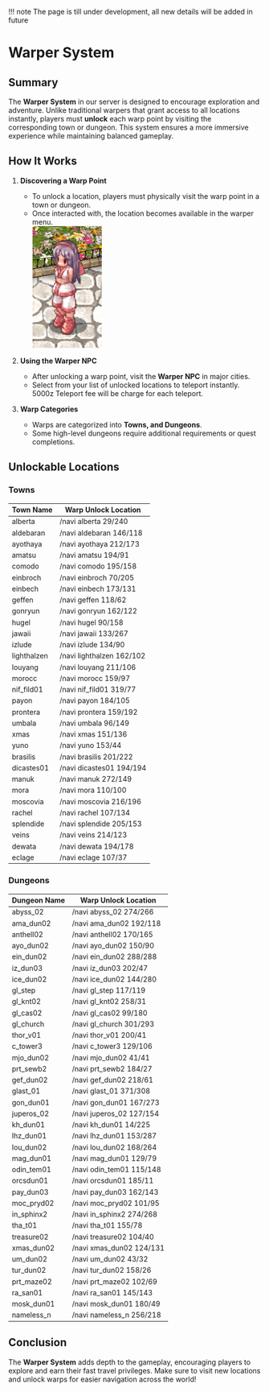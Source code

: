!!! note 
    The page is till under development, all new details will be added in future


# Warper System

## Summary

The **Warper System** in our server is designed to encourage exploration and adventure. Unlike traditional warpers that grant access to all locations instantly, players must **unlock** each warp point by visiting the corresponding town or dungeon. This system ensures a more immersive experience while maintaining balanced gameplay.

## How It Works

1. **Discovering a Warp Point**  
   - To unlock a location, players must physically visit the warp point in a town or dungeon.  
   - Once interacted with, the location becomes available in the warper menu. <br>
   ![Warper Quest](assets/npc/warper_quest.png)

2. **Using the Warper NPC**  
   - After unlocking a warp point, visit the **Warper NPC** in major cities.  
   - Select from your list of unlocked locations to teleport instantly. 5000z Teleport fee will be charge for each teleport.

3. **Warp Categories**  
   - Warps are categorized into **Towns, and Dungeons**.  
   - Some high-level dungeons require additional requirements or quest completions.

## Unlockable Locations

### **Towns**
| Town Name  | Warp Unlock Location |
|-----------|----------------------|
| alberta | /navi alberta 29/240|
| aldebaran | /navi aldebaran 146/118|
| ayothaya | /navi ayothaya 212/173|
| amatsu | /navi amatsu 194/91|
| comodo | /navi comodo 195/158|
| einbroch | /navi einbroch 70/205|
| einbech | /navi einbech 173/131|
| geffen | /navi geffen 118/62|
| gonryun | /navi gonryun 162/122|
| hugel | /navi hugel 90/158|
| jawaii | /navi jawaii 133/267|
| izlude | /navi izlude 134/90|
| lighthalzen | /navi lighthalzen 162/102|
| louyang | /navi louyang 211/106|
| morocc | /navi morocc 159/97|
| nif_fild01 | /navi nif_fild01 319/77|
| payon | /navi payon 184/105|
| prontera | /navi prontera 159/192|
| umbala | /navi umbala 96/149|
| xmas | /navi xmas 151/136|
| yuno | /navi yuno 153/44|
| brasilis | /navi brasilis 201/222|
| dicastes01 | /navi dicastes01 194/194|
| manuk | /navi manuk 272/149|
| mora | /navi mora 110/100|
| moscovia | /navi moscovia 216/196|
| rachel | /navi rachel 107/134|
| splendide | /navi splendide 205/153|
| veins | /navi veins 214/123|
| dewata | /navi dewata 194/178|
| eclage | /navi eclage 107/37|


### **Dungeons**
| Dungeon Name  | Warp Unlock Location |
|--------------|----------------------|
| abyss_02 | /navi abyss_02 274/266|
| ama_dun02 | /navi ama_dun02 192/118|
| anthell02 | /navi anthell02 170/165|
| ayo_dun02 | /navi ayo_dun02 150/90|
| ein_dun02 | /navi ein_dun02 288/288|
| iz_dun03 | /navi iz_dun03 202/47|
| ice_dun02 | /navi ice_dun02 144/280|
| gl_step | /navi gl_step 117/119 |
| gl_knt02| /navi gl_knt02 258/31 |
| gl_cas02 | /navi gl_cas02 99/180 |
| gl_church | /navi gl_church 301/293 |
| thor_v01 | /navi thor_v01 200/41 |
| c_tower3 | /navi c_tower3 129/106|
| mjo_dun02 | /navi mjo_dun02 41/41|
| prt_sewb2 | /navi prt_sewb2 184/27|
| gef_dun02 | /navi gef_dun02 218/61|
| glast_01 | /navi glast_01 371/308|
| gon_dun01 | /navi gon_dun01 167/273|
| juperos_02 | /navi juperos_02 127/154|
| kh_dun01 | /navi kh_dun01 14/225|
| lhz_dun01 | /navi lhz_dun01 153/287|
| lou_dun02 | /navi lou_dun02 168/264|
| mag_dun01 | /navi mag_dun01 129/79|
| odin_tem01 | /navi odin_tem01 115/148|
| orcsdun01 | /navi orcsdun01 185/11|
| pay_dun03 | /navi pay_dun03 162/143|
| moc_pryd02 | /navi moc_pryd02 101/95|
| in_sphinx2 | /navi in_sphinx2 274/268|
| tha_t01 | /navi tha_t01 155/78|
| treasure02 | /navi treasure02 104/40|
| xmas_dun02 | /navi xmas_dun02 124/131|
| um_dun02 | /navi um_dun02 43/32|
| tur_dun02 | /navi tur_dun02 158/26|
| prt_maze02 | /navi prt_maze02 102/69|
| ra_san01 | /navi ra_san01 145/143|
| mosk_dun01 | /navi mosk_dun01 180/49|
| nameless_n | /navi nameless_n 256/218|



## Conclusion

The **Warper System** adds depth to the gameplay, encouraging players to explore and earn their fast travel privileges. Make sure to visit new locations and unlock warps for easier navigation across the world!

